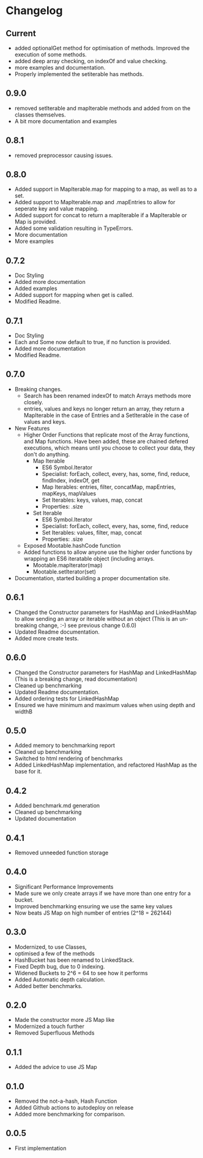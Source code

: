 # Changelog
## Current
- added optionalGet method for optimisation of methods. Improved the execution of some methods.
- added deep array checking, on indexOf and value checking.
- more examples and documentation.
- Properly implemented the setiterable has methods.
## 0.9.0
- removed setIterable and mapIterable methods and added from on the classes themselves.
- A bit more documentation and examples
## 0.8.1
- removed preprocessor causing issues.
## 0.8.0
- Added support in MapIterable.map for mapping to a map, as well as to a set.
- Added support to MapIterable.map and .mapEntries to allow for seperate key and value mapping.
- Added support for concat to return a mapIterable if a MapIterable or Map is provided.
- Added some validation resulting in TypeErrors.
- More documentation
- More examples

## 0.7.2
- Doc Styling
- Added more documentation
- Added examples
- Added support for mapping when get is called.
- Modified Readme.

## 0.7.1
- Doc Styling
- Each and Some now default to true, if no function is provided.
- Added more documentation
- Modified Readme.

## 0.7.0
- Breaking changes.
  - Search has been renamed indexOf to match Arrays methods more closely. 
  - entries, values and keys no longer return an array, they return a MapIterable in the case of Entries and a SetIterable in the case of values and keys.
- New Features
    - Higher Order Functions that replicate most of the Array functions, and Map functions. Have been added, these are chained defered executions, which means until you choose to collect your data, they don't do anything.
      - Map Iterable
        - ES6 Symbol.Iterator
        - Specialist: forEach, collect, every, has, some, find, reduce, findIndex, indexOf, get
        - Map Iterables: entries, filter, concatMap, mapEntries, mapKeys, mapValues
        - Set Iterables:  keys, values, map, concat
        - Properties: .size
      - Set Iterable
        - ES6 Symbol.Iterator
        - Specialist: forEach, collect, every, has, some, find, reduce
        - Set Iterables: values, filter, map, concat
        - Properties: .size
    - Exposed Mootable.hashCode function
    - Added functions to allow anyone use the higher order functions by wrapping an ES6 iteratable object (including arrays.
        - Mootable.mapIterator(map)
        - Mootable.setIterator(set)
- Documentation, started building a proper documentation site.
## 0.6.1
- Changed the Constructor parameters for HashMap and LinkedHashMap to allow sending an array or iterable without an object (This is an un-breaking change, :-) see previous change 0.6.0)
- Updated Readme documentation.
- Added more create tests.

## 0.6.0
- Changed the Constructor parameters for HashMap and LinkedHashMap (This is a breaking change, read documentation)
- Cleaned up benchmarking
- Updated Readme documentation.
- Added ordering tests for LinkedHashMap
- Ensured we have minimum and maximum values when using depth and widthB

## 0.5.0
- Added memory to benchmarking report
- Cleaned up benchmarking
- Switched to html rendering of benchmarks
- Added LinkedHashMap implementation, and refactored HashMap as the base for it.

## 0.4.2
- Added benchmark.md generation
- Cleaned up benchmarking
- Updated documentation

## 0.4.1
- Removed unneeded function storage

## 0.4.0
- Significant Performance Improvements
- Made sure we only create arrays if we have more than one entry for a bucket.
- Improved benchmarking ensuring we use the same key values
- Now beats JS Map on high number of entries (2^18 = 262144) 

## 0.3.0
- Modernized, to use Classes,
- optimised a few of the methods
- HashBucket has been renamed to LinkedStack.
- Fixed Depth bug, due to 0 indexing.
- Widened Buckets to 2^6 = 64 to see how it performs
- Added Automatic depth calculation.
- Added better benchmarks.

## 0.2.0
- Made the constructor more JS Map like
- Modernized a touch further
- Removed Superfluous Methods

## 0.1.1
- Added the advice to use JS Map

## 0.1.0
- Removed the not-a-hash, Hash Function
- Added Github actions to autodeploy on release
- Added more benchmarking for comparison.

## 0.0.5
- First implementation
